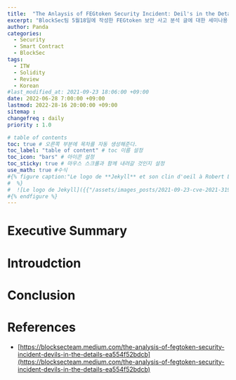 ```yaml
---
title:  "The Anlaysis of FEGtoken Security Incident: Deil's in the Details 리뷰"
excerpt: "BlockSec팀 5월18일에 작성한 FEGtoken 보안 사고 분석 글에 대한 세미나용 리뷰입니다."
author: Panda
categories:
  - Security
  - Smart Contract
  - BlockSec
tags:
  - ITW
  - Solidity
  - Review
  - Korean
#last_modified_at: 2021-09-23 18:06:00 +09:00
date: 2022-06-28 7:00:00 +09:00
lastmod: 2022-28-16 20:00:00 +09:00
sitemap :
changefreq : daily
priority : 1.0

# table of contents
toc: true # 오른쪽 부분에 목차를 자동 생성해준다.
toc_label: "table of content" # toc 이름 설정
toc_icon: "bars" # 아이콘 설정
toc_sticky: true # 마우스 스크롤과 함께 내려갈 것인지 설정
use_math: true #수식
#{% figure caption:"Le logo de **Jekyll** et son clin d'oeil à Robert Louis Stevenson"
#  %}
#  ![Le logo de Jekyll]({{"/assets/images_posts/2021-09-23-cve-2021-31956-part1/1.png"| #relative_url}})
#{% endfigure %}
---
```

# Executive Summary


# Introudction

# Conclusion

# References
* [https://blocksecteam.medium.com/the-analysis-of-fegtoken-security-incident-devils-in-the-details-ea554f52bdcb](https://blocksecteam.medium.com/the-analysis-of-fegtoken-security-incident-devils-in-the-details-ea554f52bdcb)
